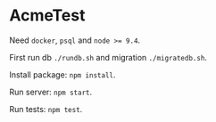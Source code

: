 # AcmeTest 

 Need `docker`, `psql` and `node >= 9.4`.
 
 First run db `./rundb.sh` and migration `./migratedb.sh`.
 
 Install package: `npm install`.
 
 Run server: `npm start`.
 
 Run tests: `npm test`.
